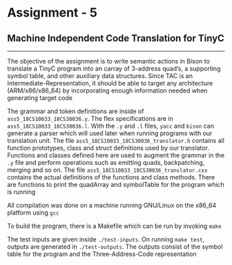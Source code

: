 # Assignment - 5

## Machine Independent Code Translation for TinyC

<hr>

The objective of the assignment is to write semantic actions in Bison to translate a TinyC program into an carray of 3-address quad’s, a supporting symbol table, and other auxiliary data structures. Since TAC is an Intermediate-Representation, it should be able to target any architecture (ARM/x86/x86_64) by incorporating enough information needed when generating target code



The grammar and token definitions are inside of `ass5_18CS10033_18CS30036.y`. The flex specifications are in `ass5_18CS10033_18CS30036.l`. With the `.y` and `.l` files, `yacc` and `bison` can generate a parser which will used later when running programs with our translation unit. The file `ass5_18CS10033_18CS30036_translator.h` contains all function prototypes, class and struct definitions used by our translator. Functions and classes defined here are used to augment the grammar in the `.y` file and perform operations such as emitting quads, backpatching, merging and so on. The file `ass5_18CS10033_18CS30036_translator.cxx` contains the actual definitions of the functions and class methods. There are functions to print the quadArray and symbolTable for the program which is running

All compilation was done on a machine running GNU/Linux on the x86_64 platform using `gcc`

To build the program, there is a Makefile which can be run by invoking `make`


The test inputs are given inside `./test-inputs`. On running `make test`, outputs are generated in `./test-outputs`. The outputs consist of the symbol table for the program and the Three-Address-Code representation

